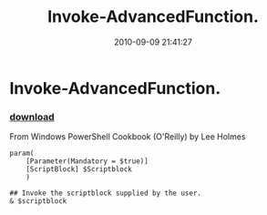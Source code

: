 ﻿---
pid:            2174
poster:         Lee Holmes
title:          Invoke-AdvancedFunction.
date:           2010-09-09 21:41:27
format:         posh
parent:         0
parent:         0

---

# Invoke-AdvancedFunction.

### [download](2174.ps1)

From Windows PowerShell Cookbook (O'Reilly) by Lee Holmes

```posh
param(
    [Parameter(Mandatory = $true)]
    [ScriptBlock] $Scriptblock
    )

## Invoke the scriptblock supplied by the user.
& $scriptblock
```
